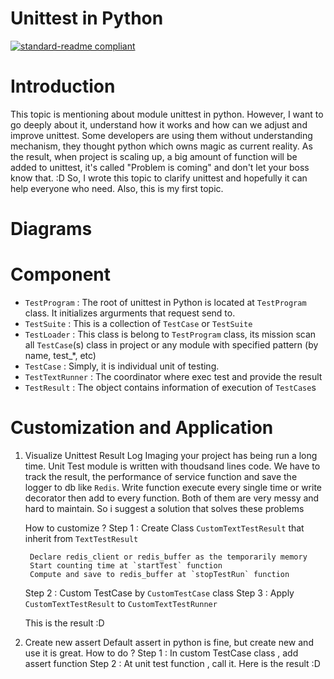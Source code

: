 # Unittest in Python
[![standard-readme compliant](https://img.shields.io/badge/lucqng111-python3.8-brightgreen.svg?style=flat-square)](https://github.com/lucqng111/python_unittest_advanced/)

# Introduction
This topic is mentioning about module unittest in python. However, I want to go deeply about it, understand how it works and how can we adjust and improve unittest. Some developers are using them without understanding mechanism, they thought python which owns magic as current reality. As the result, when project is scaling up, a big amount of function will be added to unittest, it's called "Problem is coming" and don't let your boss know that. :D
So, I wrote this topic to clarify unittest and hopefully it can help everyone who need. Also, this is my first topic.
# Diagrams

# Component
- `TestProgram`     :   The root of unittest in Python is located at `TestProgram` class. It initializes argurments that request send to.
- `TestSuite`       :   This is a collection of `TestCase` or `TestSuite`
- `TestLoader`      :   This class is belong to `TestProgram` class, its mission scan all `TestCase`(s) class in project or any module with specified pattern (by name, test_*, etc)
- `TestCase`        :   Simply, it is individual unit of testing.
- `TestTextRunner`  :   The coordinator where exec test and provide the result     
- `TestResult`      :   The object contains information of execution of `TestCase`s

# Customization and Application

1. Visualize Unittest Result Log
    Imaging your project has being run a long time. Unit Test module is written with thoudsand lines code. We have to track the result, the performance of service function and save the logger to db like `Redis`. Write function execute every single time or write decorator then add to every function. Both of them are very messy and hard to maintain. So i suggest a solution that solves these problems
    
    How to customize ?
    Step 1 : Create Class `CustomTextTestResult` that inherit from `TextTestResult`
        
        Declare redis_client or redis_buffer as the temporarily memory
        Start counting time at `startTest` function
        Compute and save to redis_buffer at `stopTestRun` function

    Step 2 : Custom TestCase by `CustomTestCase` class
    Step 3 : Apply `CustomTextTestResult` to `CustomTextTestRunner`

    This is the result :D 

2. Create new assert
    Default assert in python is fine, but create new and use it is great.
    How to do ?
    Step 1 : In custom TestCase class , add assert function
    Step 2 : At unit test function , call it.
    Here is the result :D 
